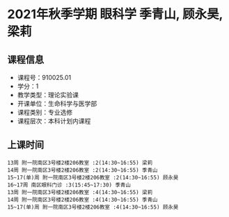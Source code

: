 # 2021年秋季学期 眼科学 季青山, 顾永昊, 梁莉






## 课程信息

- 课程号：910025.01
- 学分：1
- 教学类型：理论实验课
- 开课单位：生命科学与医学部
- 课程类别：专业选修
- 课程层次：本科计划内课程

## 上课时间

```
13周 附一院南区3号楼2楼206教室 :2(14:30~16:55) 梁莉
14周 附一院南区3号楼2楼206教室 :2(14:30~16:55) 季青山
15~17(单)周 附一院南区3号楼2楼206教室 :2(14:30~16:55) 顾永昊
16~17周 南区眼科门诊 :3(15:45~17:30) 季青山
13周 附一院南区3号楼2楼206教室 :4(14:30~16:55) 梁莉
14周 附一院南区3号楼2楼206教室 :4(14:30~16:55) 季青山
15~17(单)周 附一院南区3号楼2楼206教室 :4(14:30~16:55) 顾永昊
```

